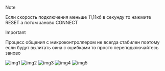 > [!NOTE]
> Если скорость подключения меньше 11,11кб в секунду то нажмите RESET а потом заново CONNECT

> [!IMPORTANT]
> Процесс общения с микроконтроллером не всегда стабилен поэтому если будут вылитать окна с ошибками то просто переподключайтесь заново


![img1](https://github.com/dzantemir/tlsr8266-programmer/assets/171680786/3c410656-cdde-45fa-a3e6-0a38378d0082)
![img2](https://github.com/dzantemir/tlsr8266-programmer/assets/171680786/801d637a-bac5-4c9e-aa67-4c5cca11f727)
![img3](https://github.com/dzantemir/tlsr8266-programmer/assets/171680786/091c4570-3b0d-46c2-b555-95ae49f37d0a)
![img4](https://github.com/dzantemir/tlsr8266-programmer/assets/171680786/83c3fcb5-e862-435c-85e6-3d389429d7f8)
![img5](https://github.com/dzantemir/tlsr8266-programmer/assets/171680786/99e74215-9c3d-4745-8622-038d4ea10ed4)
